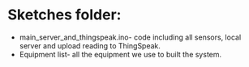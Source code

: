 
# Sketches folder:

* main_server_and_thingspeak.ino- code including all sensors, local server and upload reading to ThingSpeak.
* Equipment list- all the equipment we use to built the system.

